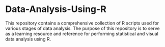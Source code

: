 # Data-Analysis-Using-R
This repository contains a comprehensive collection of R scripts used for various stages of data analysis. The purpose of this repository is to serve as a learning resource and reference for performing statistical and visual data analysis using R.
